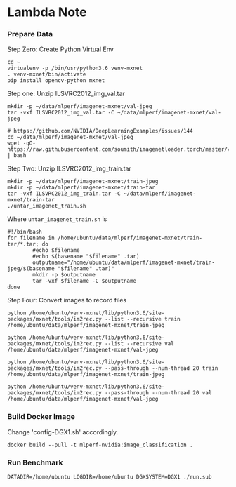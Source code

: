# Lambda Note


### Prepare Data

Step Zero: Create Python Virtual Env

```
cd ~
virtualenv -p /bin/usr/python3.6 venv-mxnet
. venv-mxnet/bin/activate
pip install opencv-python mxnet
```

Step one: Unzip ILSVRC2012_img_val.tar

```
mkdir -p ~/data/mlperf/imagenet-mxnet/val-jpeg
tar -vxf ILSVRC2012_img_val.tar -C ~/data/mlperf/imagenet-mxnet/val-jpeg

# https://github.com/NVIDIA/DeepLearningExamples/issues/144
cd ~/data/mlperf/imagenet-mxnet/val-jpeg
wget -qO- https://raw.githubusercontent.com/soumith/imagenetloader.torch/master/valprep.sh | bash
```

Step Two: Unzip ILSVRC2012_img_train.tar

```
mkdir -p ~/data/mlperf/imagenet-mxnet/train-jpeg
mkdir -p ~/data/mlperf/imagenet-mxnet/train-tar
tar -vxf ILSVRC2012_img_train.tar -C ~/data/mlperf/imagenet-mxnet/train-tar
./untar_imagenet_train.sh
```

Where `untar_imagenet_train.sh` is

```
#!/bin/bash
for filename in /home/ubuntu/data/mlperf/imagenet-mxnet/train-tar/*.tar; do
        #echo $filename
        #echo $(basename "$filename" .tar)
        outputname="/home/ubuntu/data/mlperf/imagenet-mxnet/train-jpeg/$(basename "$filename" .tar)"
        mkdir -p $outputname
        tar -vxf $filename -C $outputname
done
```

Step Four: Convert images to record files

```
python /home/ubuntu/venv-mxnet/lib/python3.6/site-packages/mxnet/tools/im2rec.py --list --recursive train /home/ubuntu/data/mlperf/imagenet-mxnet/train-jpeg

python /home/ubuntu/venv-mxnet/lib/python3.6/site-packages/mxnet/tools/im2rec.py --list --recursive val /home/ubuntu/data/mlperf/imagenet-mxnet/val-jpeg

python /home/ubuntu/venv-mxnet/lib/python3.6/site-packages/mxnet/tools/im2rec.py --pass-through --num-thread 20 train /home/ubuntu/data/mlperf/imagenet-mxnet/train-jpeg

python /home/ubuntu/venv-mxnet/lib/python3.6/site-packages/mxnet/tools/im2rec.py --pass-through --num-thread 20 val /home/ubuntu/data/mlperf/imagenet-mxnet/val-jpeg
```

### Build Docker Image

Change 'config-DGX1.sh' accordingly.

```
docker build --pull -t mlperf-nvidia:image_classification .
```

### Run Benchmark

```
DATADIR=/home/ubuntu LOGDIR=/home/ubuntu DGXSYSTEM=DGX1 ./run.sub
```
